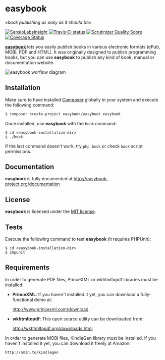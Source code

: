 easybook
========

*«book publishing as easy as it should be»*

[![SensioLabsInsight](https://insight.sensiolabs.com/projects/34c47e7f-a523-4702-8310-ebec02a6a241/mini.png)](https://insight.sensiolabs.com/projects/34c47e7f-a523-4702-8310-ebec02a6a241) [![Travis CI status](https://secure.travis-ci.org/javiereguiluz/easybook.png?branch=master)](http://travis-ci.org/javiereguiluz/easybook) [![Scrutinizer Quality Score](https://scrutinizer-ci.com/g/javiereguiluz/easybook/badges/quality-score.png?s=90c6ed79f22c90ee2c4761937b58ebe9c6b68889)](https://scrutinizer-ci.com/g/javiereguiluz/easybook/) [![Coverage Status](https://coveralls.io/repos/javiereguiluz/easybook/badge.svg?branch=master)](https://coveralls.io/r/javiereguiluz/easybook?branch=master)

**[easybook](http://easybook-project.org)** lets you easily publish books in
various electronic formats (ePub, MOBI, PDF and HTML). It was originally
designed to publish programming books, but you can use **easybook** to
publish any kind of book, manual or documentation website.

![easybook worflow diagram](doc/easybook-doc-en/Contents/images/what_is_easybook.png)

Installation
------------

Make sure to have installed [Composer](https://getcomposer.org/) globally in
your system and execute the following command:

```bash
$ composer create-project easybook/easybook easybook
```

Once installed, use **easybook** with the `book` command:

```
$ cd <easybook-installation-dir>
$ ./book
```

If the last command doesn't work, try `php book` or check `book` script
permissions.

Documentation
-------------

**easybook** is fully documented at http://easybook-project.org/documentation

License
-------

**easybook** is licensed under the [MIT license](LICENSE.md).

Tests
-----

Execute the following command to test **easybook** (it requires PHPUnit):

```
$ cd <easybook-installation-dir>
$ phpunit
```

Requirements
------------

In order to generate PDF files, PrinceXML or wkhtmltopdf libraries must be installed. 

- **PrinceXML**: If you haven't installed it yet, you can download a fully-functional demo at: 

    http://www.princexml.com/download
    
- **wkhtmltopdf**: This open source utility can be downloaded from:

    http://wkhtmltopdf.org/downloads.html

In order to generate MOBI files, KindleGen library must be installed.
If you haven't installed it yet, you can download it freely at Amazon:

    http://amzn.to/kindlegen
